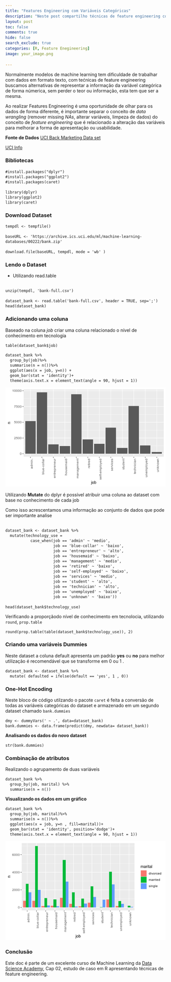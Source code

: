 ```yaml
---
title: "Features Engineering com Variáveis Categóricas"
description: "Neste post compartilho técnicas de feature engineering com variáveis categóricas no R, conteúdo do curso de Machine Learning da Data Science Academy"
layout: post
toc: false
comments: true
hide: false
search_exclude: true
categories: [R, Feature Enegineering]
image: your_image.png

---
```





Normalmente modelos de machine learning tem dificuldade de trabalhar com dados em formato texto, com tećnicas de feature engineering buscamos alternativas de representar a informação da variável categórica de forma númerica, sem perder o teor ou informação, esta tem que ser a mesma.

Ao realizar Features Engineering é uma oportunidade de olhar para os dados de forma diferente, é importante separar o conceito de *data wrangling* (remover missing *NAs*, alterar variáveis, limpeza de dados) do conceito de *feature engineering* que é relacionado a alteração das variáveis para melhorar a forma de apresentação ou usabilidade.

**Fonte de Dados**
[UCI Back Marketing Data set](https://archive.ics.uci.edu/ml/machine-learning-databases/00222/bank.zip)

[UCI Info](https://archive.ics.uci.edu/ml/datasets/bank+marketing)


### Bibliotecas

```
#install.packages("dplyr")
#install.packages("ggplot2")
#install.packages(caret)

library(dplyr)
library(ggplot2)
library(caret)

```


### Download Dataset

```
tempdl <- tempfile()

baseURL <- 'https://archive.ics.uci.edu/ml/machine-learning-databases/00222/bank.zip'

download.file(baseURL, tempdl, mode = 'wb' )

```



### Lendo o Dataset
 - Utilizando read.table
 
```

unzip(tempdl, 'bank-full.csv')

dataset_bank <- read.table('bank-full.csv', header = TRUE, sep=';')
head(dataset_bank)
```

### Adicionando uma coluna

Baseado na coluna *job* criar uma coluna relacionado o nível de conhecimento em tecnologia


```
table(dataset_bank$job)

```

```
dataset_bank %>%
  group_by(job)%>%
  summarise(n = n())%>%
  ggplot(aes(x = job, y=n)) + 
  geom_bar(stat = 'identity')+
  theme(axis.text.x = element_text(angle = 90, hjust = 1))
```
![Gráfico 1](/images/R/2020-06-27/graf1.png)


Utilizando **Mutate** do dplyr é possível atribuir uma coluna ao dataset com base no conhecimento de cada job

Como isso acrescentamos uma informação ao conjunto de dados que pode ser importante analise

```

dataset_bank <- dataset_bank %>%
  mutate(technology_use = 
           case_when(job == 'admin' ~ 'medio',
                     job == 'blue-collar' ~ 'baixo',
                     job == 'entrepreneur' ~ 'alto',
                     job == 'housemaid' ~ 'baixo',
                     job == 'management' ~ 'medio',
                     job == 'retired' ~ 'baixo',
                     job == 'self-employed' ~ 'baixo',
                     job == 'services' ~ 'medio',
                     job == 'student' ~ 'alto',
                     job == 'technician' ~ 'alto',
                     job == 'unemployed' ~ 'baixo',
                     job == 'unknown' ~ 'baixo'))

head(dataset_bank$technology_use)
```

Verificando a proporçãodo nível de  conhecimento em tecnolocia, utilizando `round`, `prop.table`

```
round(prop.table(table(dataset_bank$technology_use)), 2)
```

### Criando uma variáveis Dummies

Neste dataset a coluna default apresenta um padrão **yes** ou **no** para melhor utilização é recomendável que se transforme em 0 ou 1 .

```
dataset_bank <- dataset_bank %>%
  mutate( defaulted = ifelse(default == 'yes', 1 , 0))

```


### One-Hot Encoding

Neste bloco de código utilzando o pacote `caret` é feita a conversão de todas as variáveis categóricas do dataset e armazenado em um segundo dataset chamado `bank.dummies`

```
dmy <- dummyVars(' ~ .', data=dataset_bank)
bank.dummies <- data.frame(predict(dmy, newdata= dataset_bank))
```

**Analisando os dados do novo dataset**
```
str(bank.dummies)
```

### Combinação de atributos

Realizando o agrupamento de duas variáveis

```
dataset_bank %>%
  group_by(job, marital) %>%
  summarise(n = n())

```


**Visualizando os dados em um gráfico**

```
dataset_bank %>%
  group_by(job, marital)%>%
  summarise(n = n())%>%
  ggplot(aes(x = job, y=n , fill=marital))+
  geom_bar(stat = 'identity', position='dodge')+
  theme(axis.text.x = element_text(angle = 90, hjust = 1))
```
![Gráfico 2](/images/R/2020-06-27/graf2.png)


### Conclusão

Este doc é parte de um excelente curso de Machine Learning da  [Data Science Academy](https://www.datascienceacademy.com.br/start), Cap 02, estudo de caso em R apresentando técnicas de feature engineering. 


